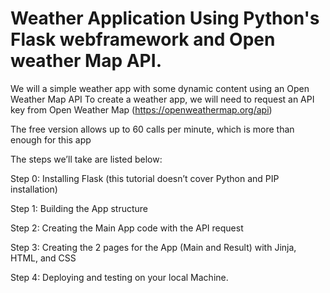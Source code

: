 # Weather Application Using Python's Flask webframework and Open weather Map API.

We will a simple weather app with some dynamic content using an Open Weather Map API
To create a weather app, we will need to request an API key from Open Weather Map  (https://openweathermap.org/api) 

The free version allows up to 60 calls per minute, which is more than enough for this app

The steps we’ll take are listed below:

Step 0: Installing Flask (this tutorial doesn’t cover Python and PIP installation)

Step 1: Building the App structure

Step 2: Creating the Main App code with the API request

Step 3: Creating the 2 pages for the App (Main and Result) with Jinja, HTML, and CSS

Step 4: Deploying and testing on your local Machine.
